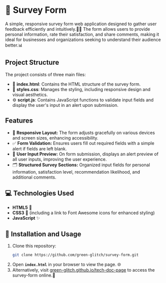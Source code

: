 # 📝 Survey Form

A simple, responsive survey form web application designed to gather user feedback efficiently and intuitively.🧑‍💻 The form allows users to provide personal information, rate their satisfaction, and share comments, making it ideal for businesses and organizations seeking to understand their audience better.📊

## Project Structure

The project consists of three main files:

- 📄 **index.html**: Contains the HTML structure of the survey form.
- 🎨 **styles.css**: Manages the styling, including responsive design and visual aesthetics.
- ⚙️ **script.js**: Contains JavaScript functions to validate input fields and display the user's input in an alert upon submission.

## Features

- 📱 **Responsive Layout:** The form adjusts gracefully on various devices and screen sizes, enhancing accessibility.
- ✅ **Form Validation:** Ensures users fill out required fields with a simple alert if fields are left blank.
- 👀 **User Input Preview:** On form submission, displays an alert preview of all user inputs, improving the user experience.
- 🗂️ **Structured Survey Sections:** Organized input fields for personal information, satisfaction level, recommendation likelihood, and additional comments.

## 💻 Technologies Used

- **HTML5** 🧱
- **CSS3** 🎨 (including a link to Font Awesome icons for enhanced styling)
- **JavaScript** ✨

## 🚀 Installation and Usage

1. Clone this repository:
   ```bash
   git clone https://github.com/green-glitch/survey-form.git
2. Open **`index.html`** in your browser to view the page. 🌐
3. Alternatively, visit [green-glitch.github.io/tech-doc-page](https://green-glitch.github.io/survey-form) to access the survey-form online.🌟